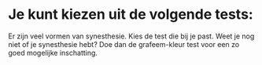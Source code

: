 # Je kunt kiezen uit de volgende tests:

<tests list="imagesound,graphemes,graphemes-kids,vowels"></tests>

Er zijn veel vormen van synesthesie. Kies de test die bij je past. Weet je nog niet of je synesthesie hebt? Doe dan de grafeem-kleur test voor een zo goed mogelijke inschatting.
